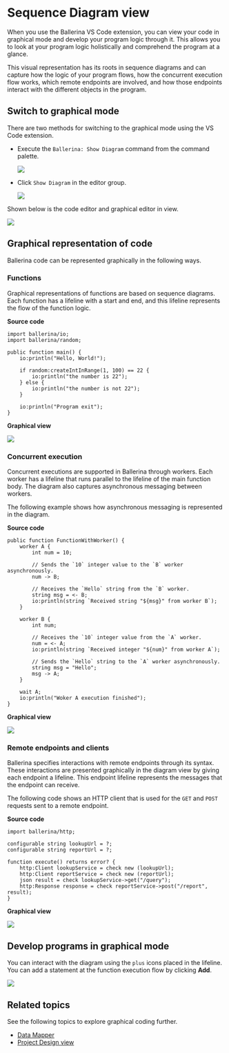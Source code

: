# Sequence Diagram view

When you use the Ballerina VS Code extension, you can view your code in graphical mode and develop your program logic through it. This
allows you to look at your program logic holistically and comprehend the program at a glance. 

This visual representation has its roots in sequence diagrams and can capture how the logic of your program flows, how the concurrent execution flow works, which remote endpoints are involved, and how those endpoints interact with the different objects in the program.

## Switch to graphical mode

There are two methods for switching to the graphical mode using the VS Code extension.

-   Execute the `Ballerina: Show Diagram` command from the command palette.
    
    <img src="https://wso2.com/ballerina/vscode/docs/img/visual-programming/sequence-diagram-view/show-diagram-command-palette.png" class="cInlineImage-half"/>

-   Click `Show Diagram` in the editor group.
    
    <img src="https://wso2.com/ballerina/vscode/docs/img/visual-programming/sequence-diagram-view/editor-group-button.png" class="cInlineImage-full"/>

Shown below is the code editor and graphical editor in view.

<img src="https://wso2.com/ballerina/vscode/docs/img/visual-programming/sequence-diagram-view/graphical-view.png" class="cInlineImage-full"/>

## Graphical representation of code

Ballerina code can be represented graphically in the following ways.

### Functions

Graphical representations of functions are based on sequence diagrams. Each function has a lifeline with a start and end, and this lifeline represents the flow of the function logic. 

**Source code**

```ballerina
import ballerina/io;
import ballerina/random;

public function main() {
    io:println("Hello, World!");

    if random:createIntInRange(1, 100) == 22 {
        io:println("the number is 22");
    } else {
        io:println("the number is not 22");
    }

    io:println("Program exit");
}
```

**Graphical view**
    
<img src="https://wso2.com/ballerina/vscode/docs/img/visual-programming/sequence-diagram-view/function-sequence-diagram.png" class="cInlineImage-full"/>

### Concurrent execution

Concurrent executions are supported in Ballerina through workers. Each worker has a lifeline that runs parallel to 
the lifeline of the main function body. The diagram also captures asynchronous messaging between workers.

The following example shows how asynchronous messaging is represented in the diagram.

**Source code**

```ballerina
public function FunctionWithWorker() {
    worker A {
        int num = 10;

        // Sends the `10` integer value to the `B` worker asynchronously.
        num -> B;

        // Receives the `Hello` string from the `B` worker.
        string msg = <- B;
        io:println(string `Received string "${msg}" from worker B`);
    }

    worker B {
        int num;

        // Receives the `10` integer value from the `A` worker.
        num = <- A;
        io:println(string `Received integer "${num}" from worker A`);

        // Sends the `Hello` string to the `A` worker asynchronously.
        string msg = "Hello";
        msg -> A;
    }

    wait A;
    io:println("Woker A execution finished");
}
```

**Graphical view**

<img src="https://wso2.com/ballerina/vscode/docs/img/visual-programming/sequence-diagram-view/worker_sample.png" class="cInlineImage-full"/>

### Remote endpoints and clients

Ballerina specifies interactions with remote endpoints through its syntax. These interactions are presented graphically in the diagram view by giving each endpoint a lifeline. This endpoint lifeline represents the messages that the endpoint can receive.

The following code shows an HTTP client that is used for the `GET` and `POST` requests sent to a remote endpoint.

**Source code**

```ballerina
import ballerina/http;

configurable string lookupUrl = ?;
configurable string reportUrl = ?;

function execute() returns error? {
    http:Client lookupService = check new (lookupUrl);
    http:Client reportService = check new (reportUrl);
    json result = check lookupService->get("/query");
    http:Response response = check reportService->post("/report", result);
}
```

**Graphical view**

<img src="https://wso2.com/ballerina/vscode/docs/img/visual-programming/sequence-diagram-view/client-code-representations.png" class="cInlineImage-full"/>

## Develop programs in graphical mode

You can interact with the diagram using the `plus` icons placed in the lifeline. You can add a statement at the 
function execution flow by clicking **Add**.

<img src="https://wso2.com/ballerina/vscode/docs/img/visual-programming/sequence-diagram-view/diagram-interaction.gif" class="cInlineImage-full"/>

## Related topics

See the following topics to explore graphical coding further.

- [Data Mapper](data-mapper.md)
- [Project Design view](project-design-view.md)
